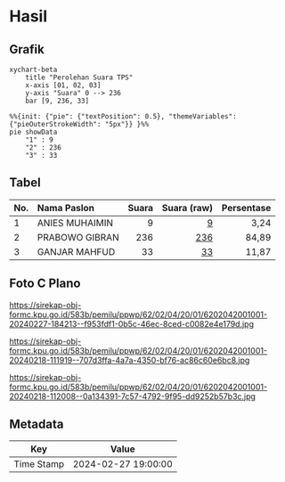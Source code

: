 # Hasil

## Grafik

```mermaid
xychart-beta
    title "Perolehan Suara TPS"
    x-axis [01, 02, 03]
    y-axis "Suara" 0 --> 236
    bar [9, 236, 33]
```

```mermaid
%%{init: {"pie": {"textPosition": 0.5}, "themeVariables": {"pieOuterStrokeWidth": "5px"}} }%%
pie showData
    "1" : 9
    "2" : 236
    "3" : 33
```

## Tabel

| No. | Nama Paslon    | Suara | Suara (raw) | Persentase |
|:--- |:-------------- | -----:| -----------:| ----------:|
| 1   | ANIES MUHAIMIN | 9     | [9][p-1]    | 3,24       |
| 2   | PRABOWO GIBRAN | 236   | [236][p-2]  | 84,89      |
| 3   | GANJAR MAHFUD  | 33    | [33][p-3]   | 11,87      |


[p-1]: https://github.com/gigit-pemilu/pemilu-2024-62-kalimantan-tengah/blob/main/pilpres/hitung-suara/sub/62-kalimantan-tengah/sub/02-kotawaringin-timur/sub/04-parenggean/sub/2001-tehang/sub/001-tps/sub/paslon-1.txt
[p-2]: https://github.com/gigit-pemilu/pemilu-2024-62-kalimantan-tengah/blob/main/pilpres/hitung-suara/sub/62-kalimantan-tengah/sub/02-kotawaringin-timur/sub/04-parenggean/sub/2001-tehang/sub/001-tps/sub/paslon-2.txt
[p-3]: https://github.com/gigit-pemilu/pemilu-2024-62-kalimantan-tengah/blob/main/pilpres/hitung-suara/sub/62-kalimantan-tengah/sub/02-kotawaringin-timur/sub/04-parenggean/sub/2001-tehang/sub/001-tps/sub/paslon-3.txt

## Foto C Plano

https://sirekap-obj-formc.kpu.go.id/583b/pemilu/ppwp/62/02/04/20/01/6202042001001-20240227-184213--f953fdf1-0b5c-46ec-8ced-c0082e4e179d.jpg

https://sirekap-obj-formc.kpu.go.id/583b/pemilu/ppwp/62/02/04/20/01/6202042001001-20240218-111919--707d3ffa-4a7a-4350-bf76-ac86c60e6bc8.jpg

https://sirekap-obj-formc.kpu.go.id/583b/pemilu/ppwp/62/02/04/20/01/6202042001001-20240218-112008--0a134391-7c57-4792-9f95-dd9252b57b3c.jpg


## Metadata

| Key        | Value               |
| ---------- | ------------------- |
| Time Stamp | 2024-02-27 19:00:00 |



